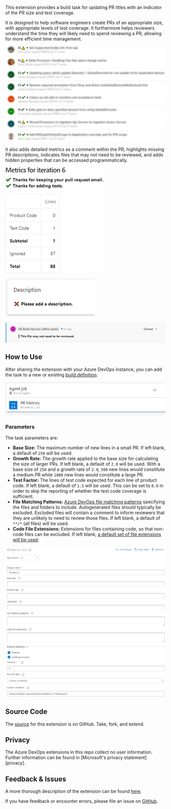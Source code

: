 This extension provides a build task for updating PR titles with an indicator of
the PR size and test coverage.

It is designed to help software engineers create PRs of an appropriate size,
with appropriate levels of test coverage. It furthermore helps reviewers
understand the time they will likely need to spend reviewing a PR, allowing for
more efficient time management.

![PR titles prefixed by size and test indicators](images/titles.png)

It also adds detailed metrics as a comment within the PR, highlights missing PR
descriptions, indicates files that may not need to be reviewed, and adds hidden
properties that can be accessed programmatically.

![Metrics comment](images/comment.png)

![Missing description indicator](images/description.png)

![Potentially ignorable file indicator](images/ignored.png)

## How to Use

After sharing the extension with your Azure DevOps instance, you can add the
task to a new or existing [build definition][build].

![Adding the PR Metrics task](images/task-add.png)

### Parameters

The task parameters are:

- **Base Size:** The maximum number of new lines in a small PR. If left blank,
  a default of `250` will be used.
- **Growth Rate:** The growth rate applied to the base size for calculating the
  size of larger PRs. If left blank, a default of `2.0` will be used. With a
  base size of `250` and a growth rate of `2.0`, `500` new lines would
  constitute a medium PR while `1000` new lines would constitute a large PR.
- **Test Factor:** The lines of test code expected for each line of product
  code. If left blank, a default of `1.5` will be used. This can be set to `0.0`
  in order to skip the reporting of whether the test code coverage is
  sufficient.
- **File Matching Patterns:** [Azure DevOps file matching patterns][globs]
  specifying the files and folders to include. Autogenerated files should
  typically be excluded. Excluded files will contain a comment to inform
  reviewers that they are unlikely to need to review those files. If left
  blank, a default of `**/*` (all files) will be used.
- **Code File Extensions:** Extensions for files containing code, so that
  non-code files can be excluded. If left blank,
  [a default set of file extensions will be used][defaultextensions].

![The PR Metrics task definition](images/task-definition.png)

## Source Code

The [source][github] for this extension is on GitHub. Take, fork, and extend.

## Privacy

The Azure DevOps extensions in this repo collect no user information. Further
information can be found in [Microsoft's privacy statement][privacy].

## Feedback & Issues

A more thorough description of the extension can be found [here][readme].

If you have feedback or encounter errors, please file an issue on
[GitHub][issues].

[build]: https://docs.microsoft.com/azure/devops/pipelines/create-first-pipeline
[github]: https://github.com/microsoft/OMEX-Azure-DevOps-Extensions
[issues]: https://github.com/microsoft/OMEX-Azure-DevOps-Extensions/issues
[globs]: https://docs.microsoft.com/azure/devops/pipelines/tasks/file-matching-patterns
[defaultextensions]: https://github.com/microsoft/OMEX-Azure-DevOps-Extensions/blob/main/PipelinesTasks/PRMetrics/README.md#default-code-file-extensions
[readme]: https://github.com/microsoft/OMEX-Azure-DevOps-Extensions/blob/main/PipelinesTasks/PRMetrics/README.md
